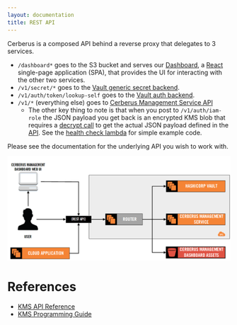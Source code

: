 ```yaml
---
layout: documentation
title: REST API
---
```


Cerberus is a composed API behind a reverse proxy that delegates to 3 services.

* `/dashboard*` goes to the S3 bucket and serves our [Dashboard](../user-guide/dashboard), a
  <a target="_blank" onclick="trackOutboundLink('https://facebook.github.io/react/')" href="https://facebook.github.io/react/">React</a> single-page application (SPA), that provides the UI for interacting with the other two services.
* `/v1/secret/*` goes to the <a target="_blank" onclick="trackOutboundLink('https://www.vaultproject.io/docs/secrets/generic/index.html')" href="https://www.vaultproject.io/docs/secrets/generic/index.html">Vault generic secret backend</a>.
* `/v1/auth/token/lookup-self` goes to the <a target="_blank" onclick="trackOutboundLink('https://www.vaultproject.io/docs/auth/token.html')" href="https://www.vaultproject.io/docs/auth/token.html">Vault auth backend</a>.
* `/v1/*` (everything else) goes to <a target="_blank" onclick="trackOutboundLink('https://github.com/Nike-Inc/cerberus-management-service/blob/master/API.md')" href="https://github.com/Nike-Inc/cerberus-management-service/blob/master/API.md">Cerberus Management Service API</a>
  * The other key thing to note is that when you post to `/v1/auth/iam-role` the JSON payload you get back is an 
    encrypted KMS blob that requires 
    a <a target="_blank" onclick="trackOutboundLink('http://docs.aws.amazon.com/kms/latest/developerguide/programming-encryption.html')" href="http://docs.aws.amazon.com/kms/latest/developerguide/programming-encryption.html">decrypt call</a> to get the actual
    JSON payload defined in the <a target="_blank" onclick="trackOutboundLink('https://github.com/Nike-Inc/cerberus-management-service/blob/master/API.md')" href="https://github.com/Nike-Inc/cerberus-management-service/blob/master/API.md">API</a>.  See the 
    <a target="_blank" onclick="trackOutboundLink('https://github.com/Nike-Inc/cerberus-healthcheck-lambda')" href="https://github.com/Nike-Inc/cerberus-healthcheck-lambda">health check lambda</a> for simple example code.

Please see the documentation for the underlying API you wish to work with.
    
<img src="../../images/arch-diagrams/cerberus-core-components-hlo.png" alt="Cerberus REST API diagram" />

# References

*  <a target="_blank" onclick="trackOutboundLink('http://docs.aws.amazon.com/kms/latest/APIReference/Welcome.html')" href="http://docs.aws.amazon.com/kms/latest/APIReference/Welcome.html">KMS API Reference</a>
*  <a target="_blank" onclick="trackOutboundLink('http://docs.aws.amazon.com/kms/latest/developerguide/programming-top.html')" href="http://docs.aws.amazon.com/kms/latest/developerguide/programming-top.html">KMS Programming Guide</a>